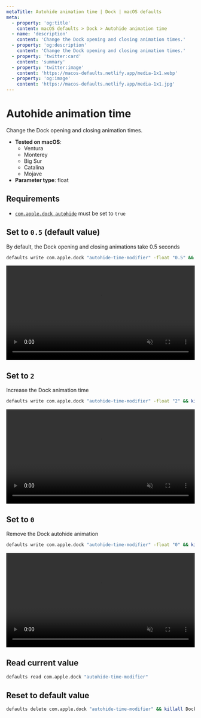 ```yaml
---
metaTitle: Autohide animation time | Dock | macOS defaults
meta:
  - property: 'og:title'
    content: macOS defaults > Dock > Autohide animation time
  - name: 'description'
    content: 'Change the Dock opening and closing animation times.'
  - property: 'og:description'
    content: 'Change the Dock opening and closing animation times.'
  - property: 'twitter:card'
    content: 'summary'
  - property: 'twitter:image'
    content: 'https://macos-defaults.netlify.app/media-1x1.webp'
  - property: 'og:image'
    content: 'https://macos-defaults.netlify.app/media-1x1.jpg'
---
```


# Autohide animation time

Change the Dock opening and closing animation times.

<!-- break lists -->

- **Tested on macOS**:
  - Ventura
  - Monterey
  - Big Sur
  - Catalina
  - Mojave
- **Parameter type**: float

## Requirements

- [`com.apple.dock autohide`](../../dock/autohide.html#set-to-true) must be set to `true`

## Set to `0.5` (default value)

By default, the Dock opening and closing animations take 0.5 seconds

```bash
defaults write com.apple.dock "autohide-time-modifier" -float "0.5" && killall Dock
```

<video autoplay loop muted playsinline width="742" height="202" style="max-width: 100%; height: auto">
  <source src="./dock-autohide-time-modifier-0.5.mp4" type="video/mp4">
  Example output with value set to 0.5
</video>

## Set to `2`

Increase the Dock animation time

```bash
defaults write com.apple.dock "autohide-time-modifier" -float "2" && killall Dock
```

<video autoplay loop muted playsinline width="742" height="202" style="max-width: 100%; height: auto">
  <source src="./dock-autohide-time-modifier-2.mp4" type="video/mp4">
  Example output with value set to 2
</video>

## Set to `0`

Remove the Dock autohide animation

```bash
defaults write com.apple.dock "autohide-time-modifier" -float "0" && killall Dock
```

<video autoplay loop muted playsinline width="742" height="202" style="max-width: 100%; height: auto">
  <source src="./dock-autohide-time-modifier-0.mp4" type="video/mp4">
  Example output with value set to 0
</video>

## Read current value

```bash
defaults read com.apple.dock "autohide-time-modifier"
```

## Reset to default value

```bash
defaults delete com.apple.dock "autohide-time-modifier" && killall Dock
```
